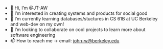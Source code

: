 - 👋 Hi, I’m @JT-AW
- 👀 I’m interested in creating systems and products for social good
- 🌱 I’m currently learning databases/stuctures in CS 61B at UC Berkeley and web-dev on my own!
- 💞️ I’m looking to collaborate on cool projects to learn more about software engineering
- 📫 How to reach me -> email: john-w@berkeley.edu


